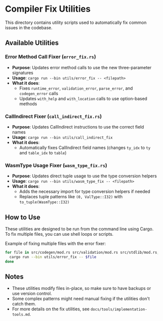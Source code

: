 # Compiler Fix Utilities

This directory contains utility scripts used to automatically fix common issues in the codebase.

## Available Utilities

### Error Method Call Fixer (`error_fix.rs`)
- **Purpose**: Updates error method calls to use the new three-parameter signatures
- **Usage**: `cargo run --bin utils/error_fix -- <filepath>`
- **What it does**:
  - Fixes `runtime_error`, `validation_error`, `parse_error`, and `codegen_error` calls
  - Updates `with_help` and `with_location` calls to use option-based methods

### CallIndirect Fixer (`call_indirect_fix.rs`)
- **Purpose**: Updates CallIndirect instructions to use the correct field names
- **Usage**: `cargo run --bin utils/call_indirect_fix`
- **What it does**:
  - Automatically fixes CallIndirect field names (changes `ty_idx` to `ty` and `table_idx` to `table`)

### WasmType Usage Fixer (`wasm_type_fix.rs`)
- **Purpose**: Updates direct tuple usage to use the type conversion helpers
- **Usage**: `cargo run --bin utils/wasm_type_fix -- <filepath>`
- **What it does**:
  - Adds the necessary import for type conversion helpers if needed
  - Replaces tuple patterns like `(0, ValType::I32)` with `to_tuple(WasmType::I32)`

## How to Use

These utilities are designed to be run from the command line using Cargo. To fix multiple files, you can use shell loops or scripts.

Example of fixing multiple files with the error fixer:

```sh
for file in src/codegen/mod.rs src/validation/mod.rs src/stdlib/mod.rs; do
  cargo run --bin utils/error_fix -- $file
done
```

## Notes

- These utilities modify files in-place, so make sure to have backups or use version control.
- Some complex patterns might need manual fixing if the utilities don't catch them.
- For more details on the fix utilities, see `docs/tools/implementation-tools.md`. 